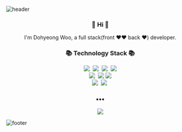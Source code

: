 ![header](https://capsule-render.vercel.app/api?type=slice&color=30A9DE&height=170&section=header&text=Hello%20World!&fontColor=090707&fontAlignX=45&fontAlignY=65&fontSize=100)


<h3 align="center"> 👋 Hi 👋 </h3>
<p align="center">
I'm Dohyeong Woo, a full stack(front ❤❤ back ❤) developer. <br>
</p>
<h3 align="center">📚 Technology Stack 📚</h3>
<p align="center">
  <img src="https://img.shields.io/badge/-JavaScript-yellow"/>&nbsp
  <img src="https://img.shields.io/badge/-C++-brightblue"/>&nbsp
  <img src="https://img.shields.io/badge/-JAVA-orange"/>&nbsp
  <img src="https://img.shields.io/badge/-MySQL-navy"/>
  <br>
  <img src="https://img.shields.io/badge/-SpringBoot-brightgreen"/>&nbsp
  <img src="https://img.shields.io/badge/-React-blue"/>
  <img src="https://img.shields.io/badge/-Vuejs-green"/>
  <br>
  <img src="https://img.shields.io/badge/-AWS-orange"/>&nbsp
  <img src="https://img.shields.io/badge/-Git-black"/>&nbsp
</p>

<h3 align="center">•••</h3>

<p align="center">
  <a href="mailto:wdh2100@gmail.com"><img src="https://img.shields.io/badge/Gmail-d14836?style=flat-square&logo=Gmail&logoColor=white&link=mailto:wdh2100@gmail.com"/></a>
  
</p>

![footer](https://capsule-render.vercel.app/api?type=slice&color=EFDC05&height=100&section=footer)

